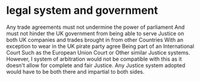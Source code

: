 legal system and government
================
Any trade agreements must not undermine the power of parliament And must not hinder the UK government from being able to serve Justice on both UK companies and trades brought in from other Countries With an exception to wear in the UK pirate party agree Being part of an International Court Such as the European Union Court or Other similar Justice systems. However, I system of arbitration would not be compatible with this as it doesn't allow for complete and fair Justice.  Any Justice system adopted would have to be both there and impartial to both sides.
